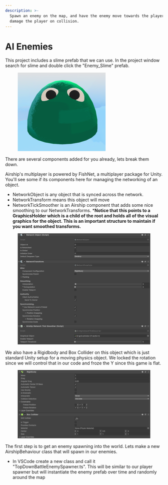 ```yaml
---
description: >-
  Spawn an enemy on the map, and have the enemy move towards the players, and
  damage the player on collision.
---
```


# AI Enemies



This project includes a slime prefab that we can use. In the project window search for slime and double click the "Enemy\_Slime" prefab.&#x20;

<figure><img src="../../.gitbook/assets/image (63).png" alt="" width="281"><figcaption></figcaption></figure>

There are several components added for you already, lets break them down.

Airship's multiplayer is powered by FishNet, a multiplayer package for Unity. You'll see some if its components here for managing the networking of an object.

* NetworkObject is any object that is synced across the network.
* NetworkTransform means this object will move
* NetworkTickSmoother is an Airship component that adds some nice smoothing to our NetworkTransforms. \***Notice that this points to a GraphicsHolder which is a child of the root and holds all of the visual graphics for the object. This is an important structure to maintain if you want smoothed transforms.**

<figure><img src="../../.gitbook/assets/image (64).png" alt=""><figcaption></figcaption></figure>

We also have a Rigidbody and Box Collider on this object which is just standard Unity setup for a moving physics object. We locked the rotation since we will control that in our code and froze the Y since this game is flat.

<figure><img src="../../.gitbook/assets/image (65).png" alt=""><figcaption></figcaption></figure>

The first step is to get an enemy spawning into the world. Lets make a new AirshipBehaviour class that will spawn in our enemies.&#x20;

* In VSCode create a new class and call it "TopDownBattleEnemySpawner.ts". This will be similar to our player spawner but will instantiate the enemy prefab over time and randomly around the map
